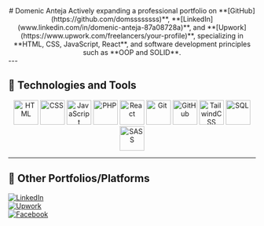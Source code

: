 <div align="center">
# Domenic Anteja
Actively expanding a professional portfolio on **[GitHub](https://github.com/domssssssss)**, **[LinkedIn](www.linkedin.com/in/domenic-anteja-87a08728a)**, and **[Upwork](https://www.upwork.com/freelancers/your-profile)**, specializing in **HTML, CSS, JavaScript, React**, and software development principles such as **OOP and SOLID**.
</div>
---

## 🚀 Technologies and Tools

<p align="center">
    <img src="https://cdn.jsdelivr.net/gh/devicons/devicon/icons/html5/html5-original.svg" alt="HTML" width="50" height="50"/>
    <img src="https://cdn.jsdelivr.net/gh/devicons/devicon/icons/css3/css3-original.svg" alt="CSS" width="50" height="50"/>
    <img src="https://cdn.jsdelivr.net/gh/devicons/devicon/icons/javascript/javascript-original.svg" alt="JavaScript" width="50" height="50"/>
    <img src="https://cdn.jsdelivr.net/gh/devicons/devicon/icons/php/php-original.svg" alt="PHP" width="50" height="50"/>
    <img src="https://cdn.jsdelivr.net/gh/devicons/devicon/icons/react/react-original.svg" alt="React" width="50" height="50"/>
    <img src="https://cdn.jsdelivr.net/gh/devicons/devicon/icons/git/git-original.svg" alt="Git" width="50" height="50"/>
    <img src="https://cdn.jsdelivr.net/gh/devicons/devicon/icons/github/github-original.svg" alt="GitHub" width="50" height="50"/>
    <img src="https://cdn.jsdelivr.net/gh/devicons/devicon/icons/tailwindcss/tailwindcss-original.svg" alt="TailwindCSS" width="50" height="50"/>
    <img src="https://cdn.jsdelivr.net/gh/devicons/devicon/icons/mysql/mysql-original.svg" alt="SQL" width="50" height="50"/>
    <img src="https://cdn.jsdelivr.net/gh/devicons/devicon/icons/sass/sass-original.svg" alt="SASS" width="50" height="50"/>
</p>



---

## 📌 Other Portfolios/Platforms

[![LinkedIn](https://img.shields.io/badge/LinkedIn-0A66C2?style=for-the-badge&logo=linkedin&logoColor=white)](https://www.linkedin.com/in/domenic-anteja-87a08728a)  
[![Upwork](https://img.shields.io/badge/Upwork-6FDA44?style=for-the-badge&logo=upwork&logoColor=white)](https://www.upwork.com/freelancers/your-profile)  
[![Facebook](https://img.shields.io/badge/Facebook-1877F2?style=for-the-badge&logo=facebook&logoColor=white)](https://www.facebook.com/domenic.antejaii/)
